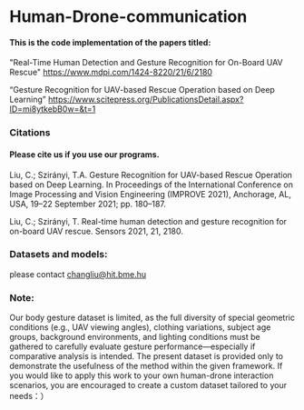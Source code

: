 # Human-Drone-communication

#### This is the code implementation of the papers titled:
"Real-Time Human Detection and Gesture Recognition for On-Board UAV Rescue" 
https://www.mdpi.com/1424-8220/21/6/2180

“Gesture Recognition for UAV-based Rescue Operation based on Deep Learning” 
https://www.scitepress.org/PublicationsDetail.aspx?ID=mi8ytkebB0w=&t=1 

### Citations
#### Please cite us if you use our programs.

Liu, C.; Szirányi, T.A. Gesture Recognition for UAV-based Rescue Operation based on Deep Learning. In Proceedings of the International Conference on Image Processing and Vision Engineering (IMPROVE 2021), Anchorage, AL, USA, 19–22 September 2021; pp. 180–187. 

Liu, C.; Szirányi, T. Real-time human detection and gesture recognition for on-board UAV rescue. Sensors 2021, 21, 2180. 


### Datasets and models: 
please contact changliu@hit.bme.hu

### Note: 
Our body gesture dataset is limited, as the full diversity of special geometric conditions (e.g., UAV viewing angles), clothing variations, subject age groups, background environments, and lighting conditions must be gathered to carefully evaluate gesture performance—especially if comparative analysis is intended. The present dataset is provided only to demonstrate the usefulness of the method within the given framework. If you would like to apply this work to your own human-drone interaction scenarios, you are encouraged to create a custom dataset tailored to your needs：）
